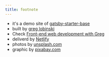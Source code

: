```yaml
---
title: footnote
---
```


- it's a demo site of [gatsby-starter-base](https://github.com/greglobinski/gatsby-starter-base)
- built by [greg lobinski](https://www.greglobinski.com)
- Check [Front-end web development with Greg](https://dev.greglobinski.com)
- deliverd by [Netlify](https://www.netlify.com/)
- photos by [unsplash.com](https://unsplash.com)
- graphic by [pixabay.com](https://pixabay.com)
